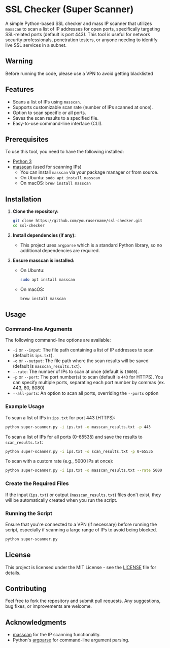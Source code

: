 
# SSL Checker (Super Scanner)

A simple Python-based SSL checker and mass IP scanner that utilizes `masscan` to scan a list of IP addresses for open ports, specifically targeting SSL-related ports (default is port 443). This tool is useful for network security professionals, penetration testers, or anyone needing to identify live SSL services in a subnet.

## Warning

Before running the code, please use a VPN to avoid getting blacklisted

## Features

- Scans a list of IPs using `masscan`.
- Supports customizable scan rate (number of IPs scanned at once).
- Option to scan specific or all ports.
- Saves the scan results to a specified file.
- Easy-to-use command-line interface (CLI).

## Prerequisites

To use this tool, you need to have the following installed:

- [Python 3](https://www.python.org/downloads/)
- [masscan](https://github.com/robertdavidgraham/masscan) (used for scanning IPs)
  - You can install `masscan` via your package manager or from source.
  - On Ubuntu: `sudo apt install masscan`
  - On macOS: `brew install masscan`

## Installation

1. **Clone the repository:**

   ```bash
   git clone https://github.com/yourusername/ssl-checker.git
   cd ssl-checker
   ```

2. **Install dependencies (if any):**
   - This project uses `argparse` which is a standard Python library, so no additional dependencies are required.

3. **Ensure masscan is installed:**
   - On Ubuntu:
     ```bash
     sudo apt install masscan
     ```
   - On macOS:
     ```bash
     brew install masscan
     ```

## Usage

### Command-line Arguments

The following command-line options are available:

- `-i` or `--input`: The file path containing a list of IP addresses to scan (default is `ips.txt`).
- `-o` or `--output`: The file path where the scan results will be saved (default is `masscan_results.txt`).
- `--rate`: The number of IPs to scan at once (default is `10000`).
- `-p` or `--port`: The port number(s) to scan (default is `443` for HTTPS). You can specify multiple ports, separating each port number by commas (ex. 443, 80, 8080)
- `--all-ports`: An option to scan all ports, overriding the `--ports` option

### Example Usage

To scan a list of IPs in `ips.txt` for port 443 (HTTPS):

```bash
python super-scanner.py -i ips.txt -o masscan_results.txt -p 443
```

To scan a list of IPs for all ports (0-65535) and save the results to `scan_results.txt`:

```bash
python super-scanner.py -i ips.txt -o scan_results.txt -p 0-65535
```

To scan with a custom rate (e.g., 5000 IPs at once):

```bash
python super-scanner.py -i ips.txt -o masscan_results.txt --rate 5000
```

### Create the Required Files

If the input (`ips.txt`) or output (`masscan_results.txt`) files don't exist, they will be automatically created when you run the script.

### Running the Script

Ensure that you're connected to a VPN (if necessary) before running the script, especially if scanning a large range of IPs to avoid being blocked.

```bash
python super-scanner.py
```

## License

This project is licensed under the MIT License - see the [LICENSE](LICENSE) file for details.

## Contributing

Feel free to fork the repository and submit pull requests. Any suggestions, bug fixes, or improvements are welcome.

## Acknowledgments

- [masscan](https://github.com/robertdavidgraham/masscan) for the IP scanning functionality.
- Python's [argparse](https://docs.python.org/3/library/argparse.html) for command-line argument parsing.

